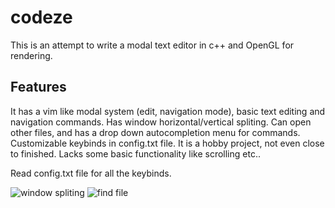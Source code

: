 # codeze

This is an attempt to write a modal text editor in c++ and OpenGL for rendering.


## Features
It has a vim like modal system (edit, navigation mode), basic text
editing and navigation commands. Has window horizontal/vertical spliting. 
Can open other files, and has a drop down autocompletion menu for commands. 
Customizable keybinds in config.txt file.
It is a hobby project, not even close to finished. Lacks some basic functionality
like scrolling etc..

Read config.txt file for all the keybinds.

![window spliting](https://i.ibb.co/LSYq3tq/codeze-token.png)
![find file](https://i.ibb.co/t8Q1tKh/find-file.png)
